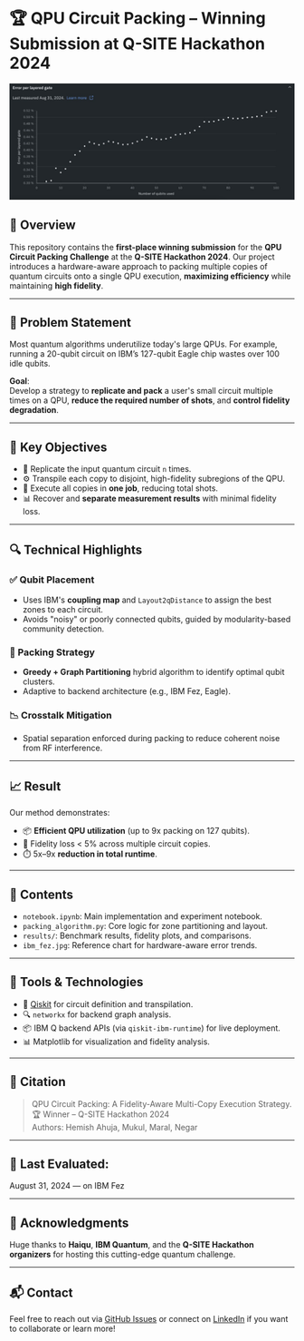 # 🏆 QPU Circuit Packing – Winning Submission at Q-SITE Hackathon 2024

![Error per layered gate - IBM Fez](./ibm_fez.jpg)

## 🚀 Overview

This repository contains the **first-place winning submission** for the **QPU Circuit Packing Challenge** at the **Q-SITE Hackathon 2024**. Our project introduces a hardware-aware approach to packing multiple copies of quantum circuits onto a single QPU execution, **maximizing efficiency** while maintaining **high fidelity**.

---

## 🧠 Problem Statement

Most quantum algorithms underutilize today's large QPUs. For example, running a 20-qubit circuit on IBM’s 127-qubit Eagle chip wastes over 100 idle qubits.

**Goal**:  
Develop a strategy to **replicate and pack** a user's small circuit multiple times on a QPU, **reduce the required number of shots**, and **control fidelity degradation**.

---

## 🎯 Key Objectives

- 🧩 Replicate the input quantum circuit `n` times.
- ⚙️ Transpile each copy to disjoint, high-fidelity subregions of the QPU.
- 🔬 Execute all copies in **one job**, reducing total shots.
- 📊 Recover and **separate measurement results** with minimal fidelity loss.

---

## 🔍 Technical Highlights

### ✅ Qubit Placement
- Uses IBM's **coupling map** and `Layout2qDistance` to assign the best zones to each circuit.
- Avoids "noisy" or poorly connected qubits, guided by modularity-based community detection.

### 🔁 Packing Strategy
- **Greedy + Graph Partitioning** hybrid algorithm to identify optimal qubit clusters.
- Adaptive to backend architecture (e.g., IBM Fez, Eagle).

### 📉 Crosstalk Mitigation
- Spatial separation enforced during packing to reduce coherent noise from RF interference.

---

## 📈 Result

Our method demonstrates:
- 📦 **Efficient QPU utilization** (up to 9x packing on 127 qubits).
- 🎯 Fidelity loss < 5% across multiple circuit copies.
- ⏱️ 5x–9x **reduction in total runtime**.

---

## 📂 Contents

- `notebook.ipynb`: Main implementation and experiment notebook.
- `packing_algorithm.py`: Core logic for zone partitioning and layout.
- `results/`: Benchmark results, fidelity plots, and comparisons.
- `ibm_fez.jpg`: Reference chart for hardware-aware error trends.

---

## 🧪 Tools & Technologies

- 🧱 [Qiskit](https://qiskit.org/) for circuit definition and transpilation.
- 🔍 `networkx` for backend graph analysis.
- 📦 IBM Q backend APIs (via `qiskit-ibm-runtime`) for live deployment.
- 📊 Matplotlib for visualization and fidelity analysis.

---

## 📜 Citation

> QPU Circuit Packing: A Fidelity-Aware Multi-Copy Execution Strategy.  
> 🏆 Winner – Q-SITE Hackathon 2024  
> Authors: Hemish Ahuja, Mukul, Maral, Negar

---

## 📅 Last Evaluated:  
August 31, 2024 — on IBM Fez

---

## 🤝 Acknowledgments

Huge thanks to **Haiqu**, **IBM Quantum**, and the **Q-SITE Hackathon organizers** for hosting this cutting-edge quantum challenge.

---

## 📬 Contact

Feel free to reach out via [GitHub Issues](https://github.com/your-repo/issues) or connect on [LinkedIn](https://www.linkedin.com/in/yourname/) if you want to collaborate or learn more!

